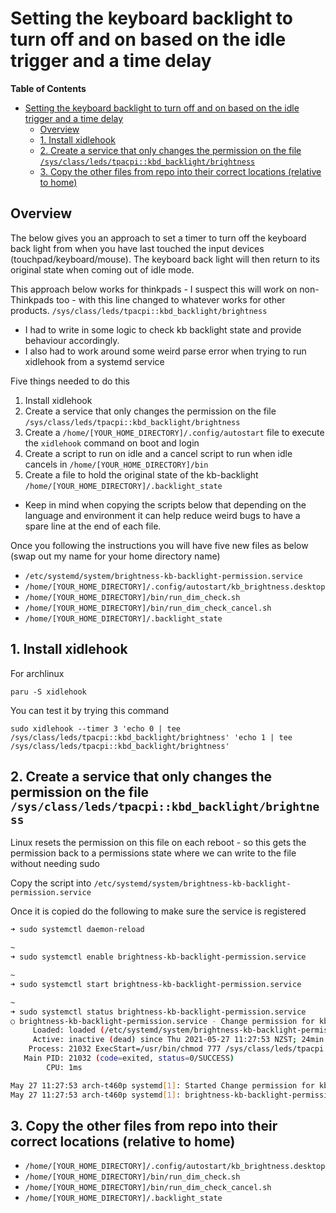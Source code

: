# Setting the keyboard backlight to turn off and on based on the idle trigger and a time delay

**Table of Contents**

- [Setting the keyboard backlight to turn off and on based on the idle trigger and a time delay](#setting-the-keyboard-backlight-to-turn-off-and-on-based-on-the-idle-trigger-and-a-time-delay)
  - [Overview](#overview)
  - [1. Install xidlehook](#1-install-xidlehook)
  - [2. Create a service that only changes the permission on the file `/sys/class/leds/tpacpi::kbd_backlight/brightness`](#2-create-a-service-that-only-changes-the-permission-on-the-file-sysclassledstpacpikbd_backlightbrightness)
  - [3. Copy the other files from repo into their correct locations (relative to home)](#3-copy-the-other-files-from-repo-into-their-correct-locations-relative-to-home)

## Overview

The below gives you an approach to set a timer to turn off the keyboard back light from when you have last touched the input devices (touchpad/keyboard/mouse). The keyboard back light will then return to its original state when coming out of idle mode.

This approach below works for thinkpads - I suspect this will work on non-Thinkpads too - with this line changed to whatever works for other products. 
`/sys/class/leds/tpacpi::kbd_backlight/brightness`

- I had to write in some logic to check kb backlight state and provide behaviour accordingly.
- I also had to work around some weird parse error when trying to run xidlehook from a systemd service

Five things needed to do this

1. Install xidlehook
1. Create a service that only changes the permission on the file `/sys/class/leds/tpacpi::kbd_backlight/brightness`
1. Create a `/home/[YOUR_HOME_DIRECTORY]/.config/autostart` file to execute the `xidlehook` command on boot and login
1. Create a script to run on idle and a cancel script to run when idle cancels in `/home/[YOUR_HOME_DIRECTORY]/bin`
1. Create a file to hold the original state of the kb-backlight `/home/[YOUR_HOME_DIRECTORY]/.backlight_state`

- Keep in mind when copying the scripts below that depending on the language and environment it can help reduce weird bugs to have a spare line at the end of each file.

Once you following the instructions you will have five new files as below (swap out my name for your home directory name)

- `/etc/systemd/system/brightness-kb-backlight-permission.service`
- `/home/[YOUR_HOME_DIRECTORY]/.config/autostart/kb_brightness.desktop`
- `/home/[YOUR_HOME_DIRECTORY]/bin/run_dim_check.sh`
- `/home/[YOUR_HOME_DIRECTORY]/bin/run_dim_check_cancel.sh`
- `/home/[YOUR_HOME_DIRECTORY]/.backlight_state`

## 1. Install xidlehook

​For archlinux

`paru -S xidlehook`

You can test it by trying this command

`sudo xidlehook --timer 3 'echo 0 | tee /sys/class/leds/tpacpi::kbd_backlight/brightness' 'echo 1 | tee /sys/class/leds/tpacpi::kbd_backlight/brightness'`

## 2. Create a service that only changes the permission on the file `/sys/class/leds/tpacpi::kbd_backlight/brightness`

Linux resets the permission on this file on each reboot - so this gets the permission back to a permissions state where we can write to the file without needing sudo

Copy the script into
`/etc/systemd/system/brightness-kb-backlight-permission.service`

Once it is copied do the following to make sure the service is registered

```bash
➜ sudo systemctl daemon-reload

~ 
➜ sudo systemctl enable brightness-kb-backlight-permission.service

~ 
➜ sudo systemctl start brightness-kb-backlight-permission.service

~ 
➜ sudo systemctl status brightness-kb-backlight-permission.service
○ brightness-kb-backlight-permission.service - Change permission for kb backlight file for use without sudo with xidlehook
     Loaded: loaded (/etc/systemd/system/brightness-kb-backlight-permission.service; enabled; vendor preset: disabled)
     Active: inactive (dead) since Thu 2021-05-27 11:27:53 NZST; 24min ago
    Process: 21032 ExecStart=/usr/bin/chmod 777 /sys/class/leds/tpacpi::kbd_backlight/brightness (code=exited, status=0/SUCCESS)
   Main PID: 21032 (code=exited, status=0/SUCCESS)
        CPU: 1ms

May 27 11:27:53 arch-t460p systemd[1]: Started Change permission for kb backlight file for use without sudo with xidlehook.
May 27 11:27:53 arch-t460p systemd[1]: brightness-kb-backlight-permission.service: Deactivated successfully.
```

## 3. Copy the other files from repo into their correct locations (relative to home)

- `/home/[YOUR_HOME_DIRECTORY]/.config/autostart/kb_brightness.desktop`
- `/home/[YOUR_HOME_DIRECTORY]/bin/run_dim_check.sh`
- `/home/[YOUR_HOME_DIRECTORY]/bin/run_dim_check_cancel.sh`
- `/home/[YOUR_HOME_DIRECTORY]/.backlight_state`
